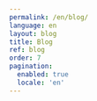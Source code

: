 ```yaml
---
permalink: /en/blog/
language: en
layout: blog
title: Blog
ref: blog
order: 7
pagination:
  enabled: true
  locale: 'en'
---
```

